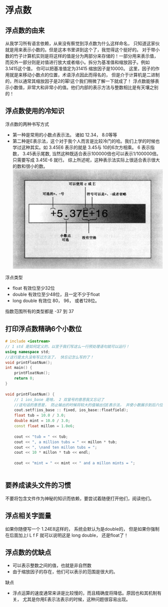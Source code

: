 # 浮点数
## 浮点数的由来
从我学习所有语言依赖，从来没有察觉到浮点数为什么这样命名， 只知道这家伙就是用来表示小数的。但是这本书里讲到这个了，我觉得这个挺好的。
对于带小数的竹子计算机实则是将这样的值是分为两部分来存储的！一部分用来表示值， 而另外一部分则是对值进行放大或者缩小。拆分为基准值和缩放因子。例如 3.1415这个值， 你可以把基准值定为31415 缩放因子是10000。 这里，因子的作用就是来移动小数点的位置，术语浮点因此而得名的， 但是介于计算机是二进制的，所以通常其缩放因子是2的幂!这个我们稍微了解一下就成了！
浮点数能够表示小数值，非常大和非常小的值。他们内部的表示方法与整数相比是有天壤之别的！

## 浮点数使用的冷知识
浮点数的两种书写方式
- 第一种是常用的小数点表示法。 诸如 12.34， 8.0等等
- 第二种是E表示法，这个对于我个人而言是比较冷门的哈。我们上学的时候也学过这种其实。如 3.45E6 表示的就是 3.45与 10的6次方相乘。 6 表示指数， 3.45表示尾数, 当然这种既适合表示100000倍也可以表示1/100000倍。 只需要写成 3.45E-6 就行。 综上所述呢，这种表示法实际上很适合表示很大的数和很小的数。
  ![Snipaste_2022-01-25_09-23-42](/assets/Snipaste_2022-01-25_09-23-42.png)

浮点类型
- float 有效位至少32位
- double 有效位至少48位，且一定不少于float
- long double 有效位 80， 96， 或者128位。
  
指数范围所有的类型都是 -37 到 37

## 打印浮点数精确6个小数位
```c++
# include <iostream>
// 1 std 是如何定义的，以至于我们写这么一行预处理语句就可以运行！
using namespace std;
//这行是太久没有写过方法了， 快忘记怎么写的了！
void printFloatNum();
int main() {
    printFloatNum();
    return 0;
}

void printFloatNum() {
    // 1 ios_base 是啥， 2 双冒号的意思我又忘记了
    //这句话的意思是， 防止输出的时候将较大的值输出位E表示法， 并使小数展示到后六位。那么问题来了，为什么是后六位啊？
    cout.setf(ios_base :: fixed, ios_base::floatfield);
    float tub = 10.0 / 3.0;
    double mint = 10.0 / 3.0;
    const float millon = 1.0e6;

    cout << "tub = " << tub;
    cout << ", a million tubs = " << millon * tub;
    cout << ", \nand ten millon tubs = ";
    cout << 10 * millon * tub << endl;

    cout << "mint = " << mint << " and a millon mints = ";
    
```

## 要养成读头文件的习惯
不要将包含文件作为神秘的知识而依赖，要尝试着随便打开他们，阅读他们。

## 浮点相关字面量
如果你随便写一个 1.24E8这样的， 系统会默认为是double的， 但是如果你强制在后面加上l L f F 就可以说明这是 long double， 还是float了！

## 浮点数的优缺点
 - 可以表示整数之间的值，也就是非自然数
 - 由于缩放因子的存在，他们可以表示的范围是很大的。

缺点
- 浮点运算的速度通常来讲是比较慢的，而且精确度将降低。原因也和其机制有关， 尤其是你用E表示法表示的时候，这种问题很容易出现。
